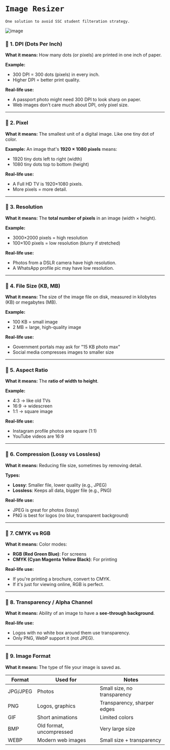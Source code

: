 # `Image Resizer`

    One solution to avoid SSC student filteration strategy.

![image](https://github.com/user-attachments/assets/41880e8d-e847-449e-9908-d78d1f84c5e9)

### 📌 **1. DPI (Dots Per Inch)**

**What it means:**
How many dots (or pixels) are printed in one inch of paper.

**Example:**

* 300 DPI = 300 dots (pixels) in every inch.
* Higher DPI = better print quality.

**Real-life use:**

* A passport photo might need 300 DPI to look sharp on paper.
* Web images don’t care much about DPI, only pixel size.

---

### 📌 **2. Pixel**

**What it means:**
The smallest unit of a digital image. Like one tiny dot of color.

**Example:**
An image that's **1920 × 1080 pixels** means:

* 1920 tiny dots left to right (width)
* 1080 tiny dots top to bottom (height)

**Real-life use:**

* A Full HD TV is 1920×1080 pixels.
* More pixels = more detail.

---

### 📌 **3. Resolution**

**What it means:**
The **total number of pixels** in an image (width × height).

**Example:**

* 3000×2000 pixels = high resolution
* 100×100 pixels = low resolution (blurry if stretched)

**Real-life use:**

* Photos from a DSLR camera have high resolution.
* A WhatsApp profile pic may have low resolution.

---

### 📌 **4. File Size (KB, MB)**

**What it means:**
The size of the image file on disk, measured in kilobytes (KB) or megabytes (MB).

**Example:**

* 100 KB = small image
* 2 MB = large, high-quality image

**Real-life use:**

* Government portals may ask for "15 KB photo max"
* Social media compresses images to smaller size

---

### 📌 **5. Aspect Ratio**

**What it means:**
The **ratio of width to height**.

**Example:**

* 4:3 → like old TVs
* 16:9 → widescreen
* 1:1 → square image

**Real-life use:**

* Instagram profile photos are square (1:1)
* YouTube videos are 16:9

---

### 📌 **6. Compression (Lossy vs Lossless)**

**What it means:**
Reducing file size, sometimes by removing detail.

**Types:**

* **Lossy**: Smaller file, lower quality (e.g., JPEG)
* **Lossless**: Keeps all data, bigger file (e.g., PNG)

**Real-life use:**

* JPEG is great for photos (lossy)
* PNG is best for logos (no blur, transparent background)

---

### 📌 **7. CMYK vs RGB**

**What it means:**
Color modes:

* **RGB (Red Green Blue)**: For screens
* **CMYK (Cyan Magenta Yellow Black)**: For printing

**Real-life use:**

* If you're printing a brochure, convert to CMYK.
* If it's just for viewing online, RGB is perfect.

---

### 📌 **8. Transparency / Alpha Channel**

**What it means:**
Ability of an image to have a **see-through background**.

**Real-life use:**

* Logos with no white box around them use transparency.
* Only PNG, WebP support it (not JPEG).

---

### 📌 **9. Image Format**

**What it means:**
The type of file your image is saved as.

| Format   | Used for                 | Notes                       |
| -------- | ------------------------ | --------------------------- |
| JPG/JPEG | Photos                   | Small size, no transparency |
| PNG      | Logos, graphics          | Transparency, sharper edges |
| GIF      | Short animations         | Limited colors              |
| BMP      | Old format, uncompressed | Very large size             |
| WEBP     | Modern web images        | Small size + transparency   |
